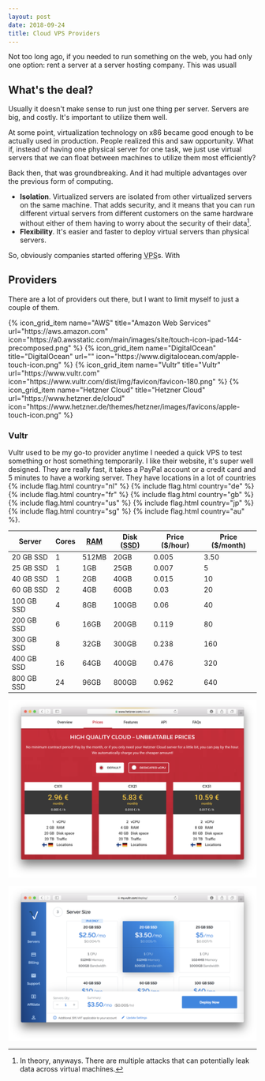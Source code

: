 ```yaml
---
layout: post
date: 2018-09-24
title: Cloud VPS Providers
---
```


Not too long ago, if you needed to run something on the web, you had only one option: rent a server at a server hosting company. This was usuall

## What's the deal?

Usually it doesn't make sense to run just one thing per server. Servers are big, and costly. It's important to utilize them well.

At some point, virtualization technology on x86 became good enough to be actually used in production. People realized this and saw opportunity. What if, instead of having one physical server for one task, we just use virtual servers that we can float between machines to utilize them most efficiently?

Back then, that was groundbreaking. And it had multiple advantages over the previous form of computing.

*   **Isolation**. Virtualized servers are isolated from other virtualized servers on the same machine. That adds security, and it means that you can run different virtual servers from different customers on the same hardware without either of them having to worry about the security of their data[^clouddata].
*   **Flexibility**. It's easier and faster to deploy virtual servers than physical servers.

So, obviously companies started offering <abbr title="Virtual Private Server">VPS</abbr>s. With 


## Providers

There are a lot of providers out there, but I want to limit myself to just a couple of them. 

<div class="icon-grid">
{% icon_grid_item
  name="AWS"
  title="Amazon Web Services"
  url="https://aws.amazon.com"
  icon="https://a0.awsstatic.com/main/images/site/touch-icon-ipad-144-precomposed.png"
%}
{% icon_grid_item
  name="DigitalOcean"
  title="DigitalOcean"
  url=""
  icon="https://www.digitalocean.com/apple-touch-icon.png"
%}
{% icon_grid_item
  name="Vultr"
  title="Vultr"
  url="https://www.vultr.com"
  icon="https://www.vultr.com/dist/img/favicon/favicon-180.png"
%}
{% icon_grid_item
  name="Hetzner Cloud"
  title="Hetzner Cloud"
  url="https://www.hetzner.de/cloud"
  icon="https://www.hetzner.de/themes/hetzner/images/favicons/apple-touch-icon.png"
%}
</div>



### Vultr

Vultr used to be my go-to provider anytime I needed a quick <abbr>VPS</abbr> to test something or host something temporarily. I like their website, it's super well designed. They are really fast, it takes a PayPal account or a credit card and 5 minutes to have a working server. They have locations in a lot of countries {% include flag.html country="nl" %} {% include flag.html country="de" %} {% include flag.html country="fr" %} {% include flag.html country="gb" %} {% include flag.html country="us" %} {% include flag.html country="jp" %} {% include flag.html country="sg" %} {% include flag.html country="au" %}.

| Server | Cores | <abbr title="Random Access Memory">RAM</abbr> | Disk (<abbr title="Solid State Disk">SSD</abbr>) | Price ($/hour) | Price ($/month) |
| --- | --- | --- | --- | --- | --- |
| 20 GB SSD | 1 | 512<abbr>MB</abbr> | 20<abbr>GB</abbr> | 0.005 | 3.50 |
| 25 GB SSD | 1 | 1<abbr>GB</abbr> | 25<abbr>GB</abbr> | 0.007 | 5 |
| 40 GB SSD | 1 | 2<abbr>GB</abbr> | 40<abbr>GB</abbr> | 0.015 | 10 |
| 60 GB SSD | 2 | 4<abbr>GB</abbr> | 60<abbr>GB</abbr> | 0.03 | 20 |
| 100 GB SSD | 4 | 8<abbr>GB</abbr> | 100<abbr>GB</abbr> | 0.06 | 40 |
| 200 GB SSD | 6 | 16<abbr>GB</abbr> | 200<abbr>GB</abbr> | 0.119 | 80 |
| 300 GB SSD | 8 | 32<abbr>GB</abbr> | 300<abbr>GB</abbr> | 0.238 | 160 |
| 400 GB SSD | 16 | 64<abbr>GB</abbr> | 400<abbr>GB</abbr> | 0.476 | 320 |
| 800 GB SSD | 24 | 96<abbr>GB</abbr> | 800<abbr>GB</abbr> | 0.962 | 640 |



![Hetzner Cloud prices](/assets/images/hetzner-cloud-prices.png)




![Vultr prices](/assets/images/vultr-prices.png)




[^clouddata]: In theory, anyways. There are multiple attacks that can potentially leak data across virtual machines.
